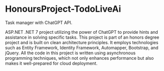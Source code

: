 # HonoursProject-TodoLiveAi
Task manager with ChatGPT API.

ASP.NET .NET 7 project utilizing the power of ChatGPT to provide hints and assistance in solving specific tasks.
This project is part of an honors degree project and is built on clean architecture principles.
It employs technologies such as Entity Framework, Identity Framework, Automapper, Bootstrap, and jQuery.
All the code in this project is written using asynchronous programming techniques, which not only enhances performance but also makes it well-prepared for cloud deployment.
